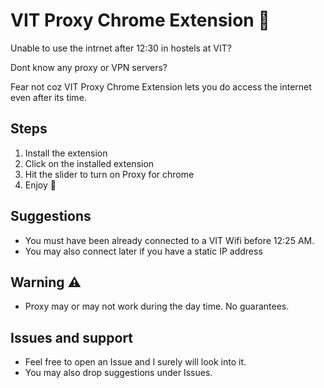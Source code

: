 # VIT Proxy Chrome Extension 📡

Unable to use the intrnet after 12:30 in hostels at VIT?

Dont know any proxy or VPN servers?

Fear not coz VIT Proxy Chrome Extension lets you do access the internet even after its time.

## Steps

1. Install the extension
2. Click on the installed extension
3. Hit the slider to turn on Proxy for chrome
4. Enjoy 💪

## Suggestions

* You must have been already connected to a VIT Wifi before 12:25 AM.
* You may also connect later if you have a static IP address

## Warning ⚠️

* Proxy may or may not work during the day time. No guarantees.

## Issues and support

* Feel free to open an Issue and I surely will look into it.
* You may also drop suggestions under Issues.